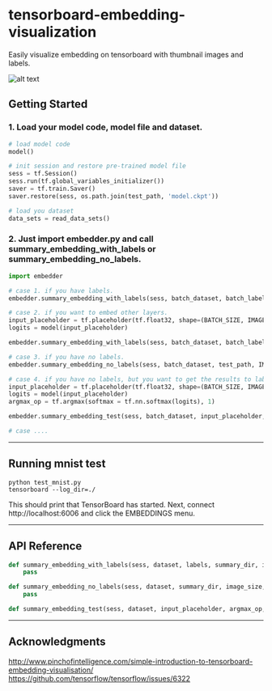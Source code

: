 # tensorboard-embedding-visualization
Easily visualize embedding on tensorboard with thumbnail images and labels.

![alt text](https://raw.githubusercontent.com/jireh-father/tensorboard-embedding-visualization/master/mnist_embedding_visualization.jpg)


## Getting Started

### 1. Load your model code, model file and dataset.
```python
# load model code
model()

# init session and restore pre-trained model file
sess = tf.Session()
sess.run(tf.global_variables_initializer())
saver = tf.train.Saver()
saver.restore(sess, os.path.join(test_path, 'model.ckpt'))

# load you dataset
data_sets = read_data_sets()
```


### 2. Just import embedder.py and call summary_embedding_with_labels or summary_embedding_no_labels.
```python
import embedder

# case 1. if you have labels.
embedder.summary_embedding_with_labels(sess, batch_dataset, batch_labels, test_path, IMAGE_SIZE, NUM_CHANNELS)

# case 2. if you want to embed other layers.
input_placeholder = tf.placeholder(tf.float32, shape=(BATCH_SIZE, IMAGE_SIZE, IMAGE_SIZE, NUM_CHANNELS))
logits = model(input_placeholder)

embedder.summary_embedding_with_labels(sess, batch_dataset, batch_labels, test_path, IMAGE_SIZE, NUM_CHANNELS, input_placeholder=input_placeholder, layer_op_list=[logits])

# case 3. if you have no labels.
embedder.summary_embedding_no_labels(sess, batch_dataset, test_path, IMAGE_SIZE, NUM_CHANNELS)

# case 4. if you have no labels, but you want to get the results to labels.
input_placeholder = tf.placeholder(tf.float32, shape=(BATCH_SIZE, IMAGE_SIZE, IMAGE_SIZE, NUM_CHANNELS))
logits = model(input_placeholder)
argmax_op = tf.argmax(softmax = tf.nn.softmax(logits), 1)

embedder.summary_embedding_test(sess, batch_dataset, input_placeholder, argmax_op, test_path, IMAGE_SIZE, NUM_CHANNELS)

# case ....
```


---


## Running mnist test

```shell
python test_mnist.py
tensorboard --log_dir=./
```

This should print that TensorBoard has started. Next, connect http://localhost:6006 and click the EMBEDDINGS menu.


---


## API Reference

```python
def summary_embedding_with_labels(sess, dataset, labels, summary_dir, image_size, channel=3, batch_size=64, input_placeholder=None, layer_op_list=None):
    pass

def summary_embedding_no_labels(sess, dataset, summary_dir, image_size, channel=3, batch_size=64, input_placeholder=None, layer_op_list=None):
    pass

def summary_embedding_test(sess, dataset, input_placeholder, argmax_op, summary_dir, image_size, channel=3, batch_size=64, layer_op_list=None):
```


---


## Acknowledgments
http://www.pinchofintelligence.com/simple-introduction-to-tensorboard-embedding-visualisation/
https://github.com/tensorflow/tensorflow/issues/6322


